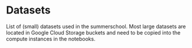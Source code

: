 # Datasets

List of (small) datasets used in the summerschool. Most large datasets are located in Google Cloud Storage buckets
and need to be copied into the compute instances in the notebooks.
